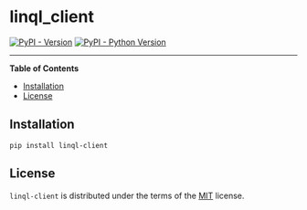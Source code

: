 # linql_client

[![PyPI - Version](https://img.shields.io/pypi/v/linql-client.svg)](https://pypi.org/project/linql-client)
[![PyPI - Python Version](https://img.shields.io/pypi/pyversions/linql-client.svg)](https://pypi.org/project/linql-client)

-----

**Table of Contents**

- [Installation](#installation)
- [License](#license)

## Installation

```console
pip install linql-client
```

## License

`linql-client` is distributed under the terms of the [MIT](https://spdx.org/licenses/MIT.html) license.
